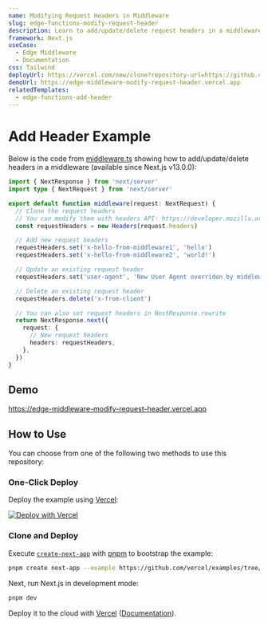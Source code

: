 ```yaml
---
name: Modifying Request Headers in Middleware
slug: edge-functions-modify-request-header
description: Learn to add/update/delete request headers in a middleware.
framework: Next.js
useCase:
  - Edge Middleware
  - Documentation
css: Tailwind
deployUrl: https://vercel.com/new/clone?repository-url=https://github.com/vercel/examples/tree/main/edge-middleware/modify-request-header&project-name=modify-request-header&repository-name=modify-request-header
demoUrl: https://edge-middleware-modify-request-header.vercel.app
relatedTemplates:
  - edge-functions-add-header
---
```


# Add Header Example

Below is the code from [middleware.ts](middleware.ts) showing how to add/update/delete headers in a middleware (available since Next.js v13.0.0):

```ts
import { NextResponse } from 'next/server'
import type { NextRequest } from 'next/server'

export default function middleware(request: NextRequest) {
  // Clone the request headers
  // You can modify them with headers API: https://developer.mozilla.org/en-US/docs/Web/API/Headers
  const requestHeaders = new Headers(request.headers)

  // Add new request headers
  requestHeaders.set('x-hello-from-middleware1', 'hello')
  requestHeaders.set('x-hello-from-middleware2', 'world!')

  // Update an existing request header
  requestHeaders.set('user-agent', 'New User Agent overriden by middleware!')

  // Delete an existing request header
  requestHeaders.delete('x-from-client')

  // You can also set request headers in NextResponse.rewrite
  return NextResponse.next({
    request: {
      // New request headers
      headers: requestHeaders,
    },
  })
}
```

## Demo

https://edge-middleware-modify-request-header.vercel.app

## How to Use

You can choose from one of the following two methods to use this repository:

### One-Click Deploy

Deploy the example using [Vercel](https://vercel.com?utm_source=github&utm_medium=readme&utm_campaign=vercel-examples):

[![Deploy with Vercel](https://vercel.com/button)](https://vercel.com/new/clone?repository-url=https://github.com/vercel/examples/tree/main/edge-middleware/modify-request-header&project-name=modify-request-header&repository-name=modify-request-header)

### Clone and Deploy

Execute [`create-next-app`](https://github.com/vercel/next.js/tree/canary/packages/create-next-app) with [pnpm](https://pnpm.io/installation) to bootstrap the example:

```bash
pnpm create next-app --example https://github.com/vercel/examples/tree/main/edge-middleware/modify-request-header modify-request-header
```

Next, run Next.js in development mode:

```bash
pnpm dev
```

Deploy it to the cloud with [Vercel](https://vercel.com/new?utm_source=github&utm_medium=readme&utm_campaign=edge-middleware-eap) ([Documentation](https://nextjs.org/docs/deployment)).
